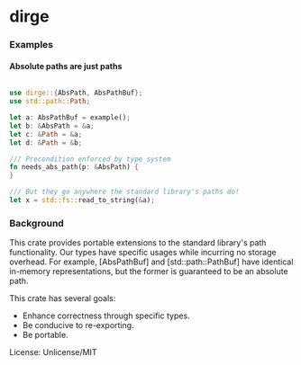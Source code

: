# dirge

### Examples

#### Absolute paths are just paths
```rust

use dirge::{AbsPath, AbsPathBuf};
use std::path::Path;

let a: AbsPathBuf = example();
let b: &AbsPath = &a;
let c: &Path = &a;
let d: &Path = &b;

/// Precondition enforced by type system
fn needs_abs_path(p: &AbsPath) {
}

/// But they go anywhere the standard library's paths do!
let x = std::fs::read_to_string(&a);
```


### Background
This crate provides portable extensions to the standard library's path functionality.
Our types have specific usages while incurring no storage overhead. For example, [AbsPathBuf]
and [std::path::PathBuf] have identical in-memory representations, but the former is guaranteed
to be an absolute path.

This crate has several goals:

- Enhance correctness through specific types.
- Be conducive to re-exporting.
- Be portable.

License: Unlicense/MIT
